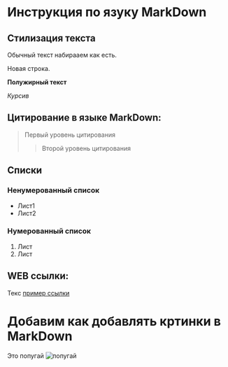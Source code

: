 # Инструкция по язуку MarkDown

## Стилизация текста
Обычный текст набирааем как есть.

Новая строка.

**Полужирный текст**

*Курсив*

## Цитирование в языке MarkDown:
> Первый уровень цитирования
>> Второй уровень цитирования

## Списки
### Ненумерованный список
* Лист1
* Лист2

### Нумерованный список
1. Лист
2. Лист

## WEB ссылки:
Текс [пример ссылки](http.example.com "Всплывающая подсказка")

# Добавим как добавлять кртинки в MarkDown
Это попугай
![попугай](racoon.jpg)
